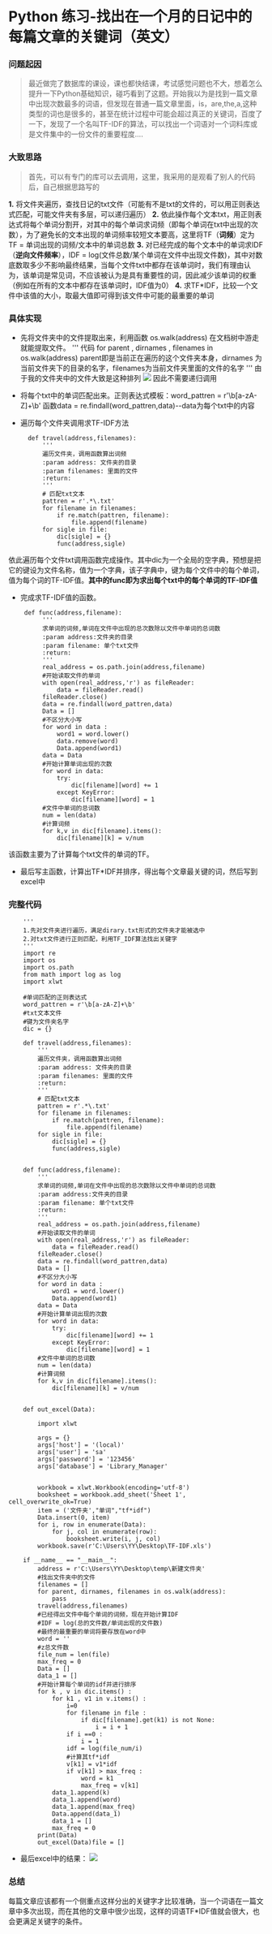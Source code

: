 Python 练习-找出在一个月的日记中的每篇文章的关键词（英文）
=================

### **问题起因**
>最近做完了数据库的课设，课也都快结课，考试感觉问题也不大，想着怎么提升一下Python基础知识，碰巧看到了这题。开始我以为是找到一篇文章中出现次数最多的词语，但发现在普通一篇文章里面，is，are,the,a,这种类型的词也是很多的，甚至在统计过程中可能会超过真正的关键词，百度了一下，发现了一个名叫TF-IDF的算法，可以找出一个词语对一个词料库或是文件集中的一份文件的重要程度....

### **大致思路**
>首先，可以有专门的库可以去调用，这里，我采用的是观看了别人的代码后，自己根据思路写的

**1.** 将文件夹遍历，查找日记的txt文件（可能有不是txt的文件的，可以用正则表达式匹配，可能文件夹有多层，可以递归遍历）
**2.** 依此操作每个文本txt，用正则表达式将每个单词分割开，对其中的每个单词求词频（即每个单词在txt中出现的次数），为了避免长的文本出现的单词频率较短文本要高，这里将TF（**词频**）定为 TF = 单词出现的词频/文本中的单词总数
**3.** 对已经完成的每个文本中的单词求IDF（**逆向文件频率**），IDF = log(文件总数/某个单词在文件中出现文件数)，其中对数底数取多少不影响最终结果，当每个文件txt中都存在该单词时，我们有理由认为，该单词是常见词，不应该被认为是具有重要性的词，因此减少该单词的权重（例如在所有的文本中都存在该单词时，IDF值为0）
**4.** 求TF*IDF，比较一个文件中该值的大小，取最大值即可得到该文件中可能的最重要的单词

### **具体实现**
+ 先将文件夹中的文件提取出来，利用函数 os.walk(address) 在文档树中游走就能提取文件。
'''
    代码           for parent , dirnames , filenames in os.walk(address)
parent即是当前正在遍历的这个文件夹本身，dirnames 为当前文件夹下的目录的名字，filenames为当前文件夹里面的文件的名字
'''
由于我的文件夹中的文件大致是这种排列
<img  src = "https://github.com/FindADog/Python/blob/master/gtihub%E5%9B%BE%E7%89%87/%E6%96%87%E4%BB%B6%E6%8E%92%E5%88%97.PNG "></img>
因此不需要递归调用

+ 将每个txt中的单词匹配出来。正则表达式模板：word_pattren = r'\b[a-zA-Z]+\b'
 函数data = re.findall(word_pattren,data)--data为每个txt中的内容
+ 遍历每个文件夹调用求TF-IDF方法

        def travel(address,filenames):
            '''
            遍历文件夹，调用函数算出词频
            :param address: 文件夹的目录
            :param filenames: 里面的文件
            :return:
            '''
            # 匹配txt文本
            pattren = r'.*\.txt'
            for filename in filenames:
                if re.match(pattren, filename):
                    file.append(filename)
            for sigle in file:
                dic[sigle] = {}
                func(address,sigle)
                
依此遍历每个文件txt调用函数完成操作。其中dic为一个全局的空字典，预想是把它的键设为文件名称，值为一个字典，该子字典中，键为每个文件中的每个单词，值为每个词的TF-IDF值。**其中的func即为求出每个txt中的每个单词的TF-IDF值**
+ 完成求TF-IDF值的函数。

       def func(address,filename):
            '''
            求单词的词频,单词在文件中出现的总次数除以文件中单词的总词数
            :param address:文件夹的目录
            :param filename: 单个txt文件
            :return:
            '''
            real_address = os.path.join(address,filename)
            #开始读取文件的单词
            with open(real_address,'r') as fileReader:
                data = fileReader.read()
            fileReader.close()
            data = re.findall(word_pattren,data)
            Data = []
            #不区分大小写
            for word in data :
                word1 = word.lower()
                data.remove(word)
                Data.append(word1)
            data = Data
            #开始计算单词出现的次数
            for word in data:
                try:
                    dic[filename][word] += 1
                except KeyError:
                    dic[filename][word] = 1
            #文件中单词的总词数
            num = len(data)
            #计算词频
            for k,v in dic[filename].items():
                dic[filename][k] = v/num
                
            

该函数主要为了计算每个txt文件的单词的TF。


+ 最后写主函数，计算出TF*IDF并排序，得出每个文章最关键的词，然后写到excel中




### **完整代码**


        '''
        1.先对文件夹进行遍历，满足dirary.txt形式的文件夹才能被选中
        2.对txt文件进行正则匹配，利用TF_IDF算法找出关键字
        '''
        import re
        import os
        import os.path
        from math import log as log
        import xlwt
        
        #单词匹配的正则表达式
        word_pattren = r'\b[a-zA-Z]+\b'
        #txt文本文件
        #键为文件夹名字
        dic = {}
        
        def travel(address,filenames):
            '''
            遍历文件夹，调用函数算出词频
            :param address: 文件夹的目录
            :param filenames: 里面的文件
            :return:
            '''
            # 匹配txt文本
            pattren = r'.*\.txt'
            for filename in filenames:
                if re.match(pattren, filename):
                    file.append(filename)
            for sigle in file:
                dic[sigle] = {}
                func(address,sigle)
        
        
        def func(address,filename):
            '''
            求单词的词频,单词在文件中出现的总次数除以文件中单词的总词数
            :param address:文件夹的目录
            :param filename: 单个txt文件
            :return:
            '''
            real_address = os.path.join(address,filename)
            #开始读取文件的单词
            with open(real_address,'r') as fileReader:
                data = fileReader.read()
            fileReader.close()
            data = re.findall(word_pattren,data)
            Data = []
            #不区分大小写
            for word in data :
                word1 = word.lower()
                Data.append(word1)
            data = Data
            #开始计算单词出现的次数
            for word in data:
                try:
                    dic[filename][word] += 1
                except KeyError:
                    dic[filename][word] = 1
            #文件中单词的总词数
            num = len(data)
            #计算词频
            for k,v in dic[filename].items():
                dic[filename][k] = v/num
        
        
        def out_excel(Data):
        
            import xlwt
        
            args = {}
            args['host'] = '(local)'
            args['user'] = 'sa'
            args['password'] = '123456'
            args['database'] = 'Library_Manager'
        
        
            workbook = xlwt.Workbook(encoding='utf-8')
            booksheet = workbook.add_sheet('Sheet 1', cell_overwrite_ok=True)
            item = ('文件夹',"单词","tf*idf")
            Data.insert(0, item)
            for i, row in enumerate(Data):
                for j, col in enumerate(row):
                    booksheet.write(i, j, col)
            workbook.save(r'C:\Users\YY\Desktop\TF-IDF.xls')
        
        if __name__ == "__main__":
            address = r'C:\Users\YY\Desktop\temp\新建文件夹'
            #找出文件夹中的文件
            filenames = []
            for parent, dirnames, filenames in os.walk(address):
                pass
            travel(address,filenames)
            #已经得出文件中每个单词的词频，现在开始计算IDF
            #IDF = log(总的文件数/单词出现的文件数)
            #最终的最重要的单词将要存放在word中
            word = ''
            #z总文件数
            file_num = len(file)
            max_freq = 0
            Data = []
            data_1 = []
            #开始计算每个单词的idf并进行排序
            for k , v in dic.items() :
                for k1 , v1 in v.items() :
                    i=0
                    for filename in file :
                        if dic[filename].get(k1) is not None:
                            i = i + 1
                    if i ==0 :
                        i = 1
                    idf = log(file_num/i)
                    #计算其tf*idf
                    v[k1] = v1*idf
                    if v[k1] > max_freq :
                        word = k1
                        max_freq = v[k1]
                data_1.append(k)
                data_1.append(word)
                data_1.append(max_freq)
                Data.append(data_1)
                data_1 = []
                max_freq = 0
            print(Data)
            out_excel(Data)file = []
            
            
            
+ 最后excel中的结果：
<img src = "https://github.com/FindADog/Python/blob/master/gtihub%E5%9B%BE%E7%89%87/excel.PNG"></img>


### **总结**

每篇文章应该都有一个侧重点这样分出的关键字才比较准确，当一个词语在一篇文章中多次出现，而在其他的文章中很少出现，这样的词语TF*IDF值就会很大，也会更满足关键字的条件。










